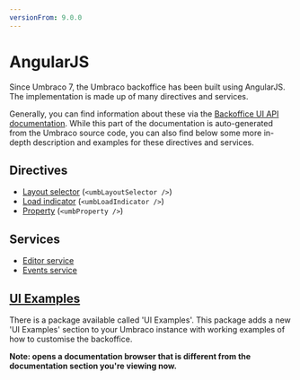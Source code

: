 ```yaml
---
versionFrom: 9.0.0
---
```


# AngularJS

Since Umbraco 7, the Umbraco backoffice has been built using AngularJS. The implementation is made up of many directives and services.

Generally, you can find information about these via the [Backoffice UI API documentation](https://apidocs.umbraco.com/v9/ui). While this part of the documentation is auto-generated from the Umbraco source code, you can also find below some more in-depth description and examples for these directives and services.

## Directives

- [Layout selector](Directives/umbLayoutSelector/) (`<umbLayoutSelector />`)
- [Load indicator](Directives/umbLoadIndicator/) (`<umbLoadIndicator />`)
- [Property](Directives/umbProperty/) (`<umbProperty />`)

## Services

- [Editor service](Services/editorService/)
- [Events service](Services/eventsService/)


## [UI Examples](https://our.umbraco.com/packages/developer-tools/ui-examples/)
There is a package available called 'UI Examples'. This package adds a new 'UI Examples' section to your Umbraco instance with working examples of how to customise the backoffice. 

__Note: opens a documentation browser that is different from the documentation section you're viewing now.__